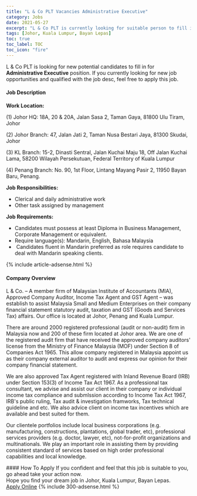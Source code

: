 ```yaml
---
title: "L & Co PLT Vacancies Administrative Executive" 
category: Jobs 
date: 2021-05-27 
excerpt: "L & Co PLT is currently looking for suitable person to fill in the Administrative Executive which based in Johor, Kuala Lumpur, Bayan Lepas" 
tags: [Johor, Kuala Lumpur, Bayan Lepas] 
toc: true 
toc_label: TOC 
toc_icon: "fire" 
--- 
```


<p>L & Co PLT is looking for new potential candidates to fill in for <b>Administrative Executive</b> position. If you currently looking for new job opportunities and qualified with the job desc, feel free to apply this job.
</p><div><div><h4>Job Description</h4></div><div><div><span><div><p><strong>Work Location:</strong></p><p>(1) Johor HQ: 18A, 20 &amp; 20A, Jalan Sasa 2, Taman Gaya, 81800 Ulu Tiram, Johor</p><p>(2) Johor Branch: 47, Jalan Jati 2, Taman Nusa Bestari Jaya, 81300 Skudai, Johor</p><p>(3) KL Branch: 15-2, Dinasti Sentral, Jalan Kuchai Maju 18, Off Jalan Kuchai Lama, 58200 Wilayah Persekutuan, Federal Territory of Kuala Lumpur</p><p>(4) Penang Branch: No. 90, 1st Floor, Lintang Mayang Pasir 2, 11950 Bayan Baru, Penang.&#160;</p><p><strong>Job Responsibilities:</strong></p><ul><li>Clerical and daily administrative work</li><li>Other task assigned by management</li></ul><p><strong>Job Requirements:</strong></p><ul><li>Candidates must possess at least Diploma in Business Management, Corporate Management or equivalent.</li><li>Require language(s): Mandarin, English, Bahasa Malaysia</li><li>&#160;Candidates fluent in Mandarin preferred as role requires candidate to deal with Mandarin speaking clients.</li></ul></div></span></div></div></div> 
{% include article-adsense.html %} 
<div><div><h4>Company Overview</h4></div><div><div><span><div><p>L &amp; Co. &#8211; A member firm of Malaysian Institute of Accountants (MIA), Approved Company Auditor, Income Tax Agent and GST Agent &#8211; was establish to assist Malaysia Small and Medium Enterprises on their company financial statement statutory audit, taxation and GST (Goods and Services Tax) affairs. Our office is located at Johor, Penang and Kuala Lumpur.</p><p>There are around 2000 registered professional (audit or non-audit) firm in Malaysia now and 200 of these firm located at Johor area. We are one of the registered audit firm that have received the approved company auditors' license from the Ministry of Finance Malaysia (MOF) under Section 8 of Companies Act 1965. This allow company registered in Malaysia appoint us as their company external auditor to audit and express our opinion for their company financial statement.</p><p>We are also approved Tax Agent registered with Inland Revenue Board (IRB) under Section 153(3) of Income Tax Act 1967. As a professional tax consultant, we advise and assist our client in their company or individual income tax compliance and submIssion according to Income Tax Act 1967, IRB's public ruling, Tax audit &amp; investigation framworks, Tax technical guideline and etc. We also advice client on income tax incentives which are available and best suited for them.</p><p>Our clientele portfolios include local business corporations (e.g. manufacturing, constructions, plantations, global trader, etc), professional services providers (e.g. doctor, lawyer, etc), not-for-profit organizations and multinationals. We play an important role in assisting them by providing consistent standard of services based on high order professional capabilities and local knowledge.</p></div></span></div></div></div> 
#### How To Apply 
If you confident and feel that this job is suitable to you, go ahead take your action now. <br/> 
Hope you find your dream job in Johor, Kuala Lumpur, Bayan Lepas. <br/> 
<a href="https://www.jobstreet.com.my/en/job/administrative-executive-4577088?jobId=jobstreet-my-job-4577088&" class="btn btn--info" target="_blank" rel="nofollow noopenner">Apply Online</a> 
{% include 300-adsense.html %} 